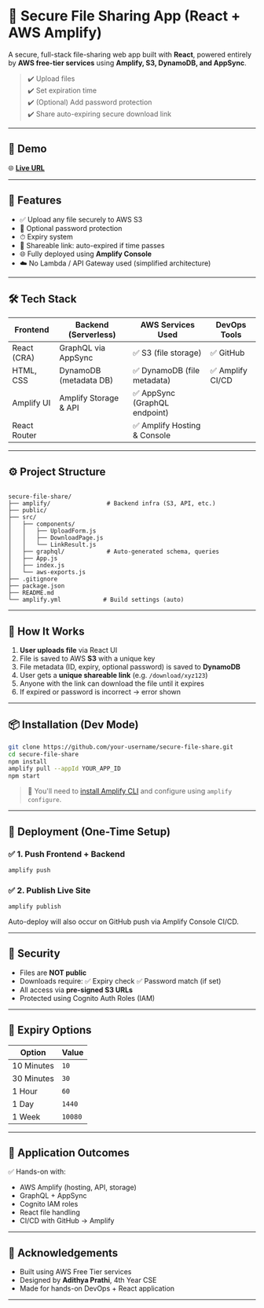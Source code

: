 # 🔐 Secure File Sharing App (React + AWS Amplify)

A secure, full-stack file-sharing web app built with **React**, powered entirely by **AWS free-tier services** using **Amplify, S3, DynamoDB, and AppSync**.

> ✔️ Upload files  
> ✔️ Set expiration time  
> ✔️ (Optional) Add password protection  
> ✔️ Share auto-expiring secure download link

---

## 📸 Demo

🌐 [**Live URL**](https://main.dtx18klq7o12j.amplifyapp.com/)  

---

## 🚀 Features

- ✅ Upload any file securely to AWS S3  
- 🔐 Optional password protection  
- ⏱ Expiry system  
- 🔗 Shareable link: auto-expired if time passes  
- 🌐 Fully deployed using **Amplify Console**  
- ☁️ No Lambda / API Gateway used (simplified architecture)

---

## 🛠 Tech Stack

| Frontend       | Backend (Serverless)  | AWS Services Used              | DevOps Tools        |
|----------------|------------------------|--------------------------------|----------------------|
| React (CRA)    | GraphQL via AppSync    | ✅ S3 (file storage)           | ✅ GitHub            |
| HTML, CSS      | DynamoDB (metadata DB) | ✅ DynamoDB (file metadata)    | ✅ Amplify CI/CD     |
| Amplify UI     | Amplify Storage & API  | ✅ AppSync (GraphQL endpoint)  |                      |
| React Router   |                        | ✅ Amplify Hosting & Console   |                      |

---

## ⚙️ Project Structure

```

secure-file-share/
├── amplify/                # Backend infra (S3, API, etc.)
├── public/
├── src/
│   ├── components/
│   │   ├── UploadForm.js
│   │   ├── DownloadPage.js
│   │   └── LinkResult.js
│   ├── graphql/            # Auto-generated schema, queries
│   ├── App.js
│   ├── index.js
│   └── aws-exports.js
├── .gitignore
├── package.json
├── README.md
└── amplify.yml            # Build settings (auto)

````

---

## 🔄 How It Works

1. **User uploads file** via React UI  
2. File is saved to AWS **S3** with a unique key  
3. File metadata (ID, expiry, optional password) is saved to **DynamoDB**  
4. User gets a **unique shareable link** (e.g. `/download/xyz123`)  
5. Anyone with the link can download the file until it expires  
6. If expired or password is incorrect → error shown

---

## 📦 Installation (Dev Mode)

```bash
git clone https://github.com/your-username/secure-file-share.git
cd secure-file-share
npm install
amplify pull --appId YOUR_APP_ID
npm start
````

> 🔧 You'll need to [install Amplify CLI](https://docs.amplify.aws/cli/start/) and configure using `amplify configure`.

---

## 🚢 Deployment (One-Time Setup)

### ✅ 1. Push Frontend + Backend

```bash
amplify push
```

### ✅ 2. Publish Live Site

```bash
amplify publish
```

Auto-deploy will also occur on GitHub push via Amplify Console CI/CD.

---

## 🔐 Security

* Files are **NOT public**
* Downloads require:
  ✅ Expiry check
  ✅ Password match (if set)
* All access via **pre-signed S3 URLs**
* Protected using Cognito Auth Roles (IAM)

---

## 📅 Expiry Options

| Option     | Value   |
| ---------- | ------- |
| 10 Minutes | `10`    |
| 30 Minutes | `30`    |
| 1 Hour     | `60`    |
| 1 Day      | `1440`  |
| 1 Week     | `10080` |

---

## 📖 Application Outcomes

✅ Hands-on with:

* AWS Amplify (hosting, API, storage)
* GraphQL + AppSync
* Cognito IAM roles
* React file handling
* CI/CD with GitHub → Amplify

---

## 🤝 Acknowledgements

* Built using AWS Free Tier services
* Designed by **Adithya Prathi**, 4th Year CSE
* Made for hands-on DevOps + React application

---
